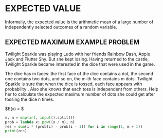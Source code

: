 # EXPECTED VALUE

Informally, the expected value is the arithmetic mean of a large number of independently selected outcomes of a random variable.

## EXPECTED MAXIMUM EXAMPLE PROBLEM

Twilight Sparkle was playing Ludo with her friends Rainbow Dash, Apple Jack and Flutter Shy. But she kept losing. Having returned to the castle, Twilight Sparkle became interested in the dice that were used in the game.

The dice has m faces: the first face of the dice contains a dot, the second one contains two dots, and so on, the m-th face contains m dots. Twilight Sparkle is sure that when the dice is tossed, each face appears with probability . Also she knows that each toss is independent from others. Help her to calculate the expected maximum number of dots she could get after tossing the dice n times.

$E(x) = $

```py
m, n = map(int, input().split())
prob = lambda x: pow((x / m), n)
res = sum(i * (prob(i) - prob(i - 1)) for i in range(1, m + 1))
print(res)  
```